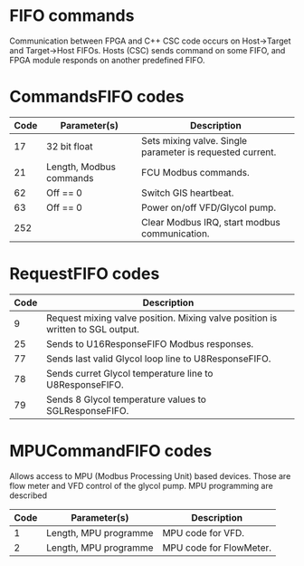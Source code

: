 # FIFO commands

Communication between FPGA and C++ CSC code occurs on Host->Target and
Target->Host FIFOs. Hosts (CSC) sends command on some FIFO, and FPGA module
responds on another predefined FIFO.

# CommandsFIFO codes

| Code | Parameter(s)            | Description                                                         |
| ---- | ----------------------- | ------------------------------------------------------------------- |
| 17   | 32 bit float            | Sets mixing valve. Single parameter is requested current.           |
| 21   | Length, Modbus commands | FCU Modbus commands.                                                |
| 62   | Off == 0                | Switch GIS heartbeat.                                               |
| 63   | Off == 0                | Power on/off VFD/Glycol pump.                                       |
| 252  |                         | Clear Modbus IRQ, start modbus communication.                       |

# RequestFIFO codes

| Code | Description                                                                    |
| ---- | ------------------------------------------------------------------------------ |
| 9    | Request mixing valve position. Mixing valve position is written to SGL output. |
| 25   | Sends to U16ResponseFIFO Modbus responses.                                     |
| 77   | Sends last valid Glycol loop line to U8ResponseFIFO.                           |
| 78   | Sends curret Glycol temperature line to U8ResponseFIFO.                        |
| 79   | Sends 8 Glycol temperature values to SGLResponseFIFO.                          |


# MPUCommandFIFO codes

Allows access to MPU (Modbus Processing Unit) based devices. Those are flow
meter and VFD control of the glycol pump. MPU programming are described 

| Code | Parameter(s)          | Description                                                         |
| ---- | --------------------- | ------------------------------------------------------------------- |
| 1    | Length, MPU programme | MPU code for VFD.                                                   |
| 2    | Length, MPU programme | MPU code for FlowMeter.                                             |


